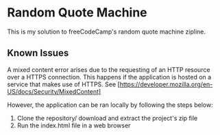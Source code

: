 # Random Quote Machine

This is my solution to freeCodeCamp's random quote machine zipline.

## Known Issues
A mixed content error arises due to the requesting of an HTTP resource over a HTTPS connection. This happens if the application is hosted on a service that makes use of HTTPS. See [https://developer.mozilla.org/en-US/docs/Security/MixedContent]

However, the application can be ran locally by following the steps below:
<ol>
  <li>Clone the repository/ download and extract the project's zip file</li>
  <li>Run the index.html file in a web browser</li>
</ol>
